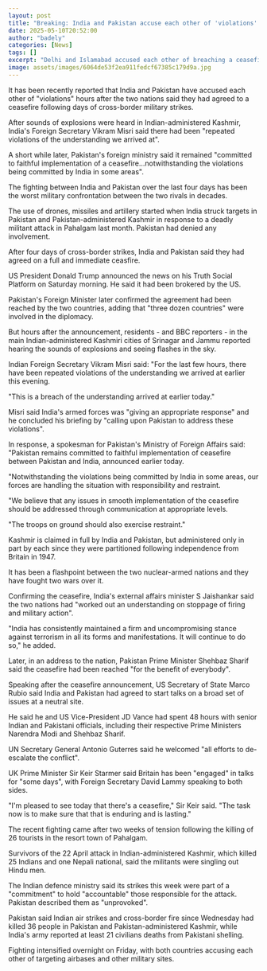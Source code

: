 ```yaml
---
layout: post
title: "Breaking: India and Pakistan accuse each other of 'violations' after ceasefire deal"
date: 2025-05-10T20:52:00
author: "badely"
categories: [News]
tags: []
excerpt: "Delhi and Islamabad accused each other of breaching a ceasefire brokered after four days of cross-border attacks."
image: assets/images/6064de53f2ea911fedcf67385c179d9a.jpg
---
```


It has been recently reported that India and Pakistan have accused each other of "violations" hours after the two nations said they had agreed to a ceasefire following days of cross-border military strikes.

After sounds of explosions were heard in Indian-administered Kashmir, India's Foreign Secretary Vikram Misri said there had been "repeated violations of the understanding we arrived at".

A short while later, Pakistan's foreign ministry said it remained "committed to faithful implementation of a ceasefire...notwithstanding the violations being committed by India in some areas". 

The fighting between India and Pakistan over the last four days has been the worst military confrontation between the two rivals in decades.

The use of drones, missiles and artillery started when India struck targets in Pakistan and Pakistan-administered Kashmir in response to a deadly militant attack in Pahalgam last month. Pakistan had denied any involvement. 

After four days of cross-border strikes, India and Pakistan said they had agreed on a full and immediate ceasfire. 

US President Donald Trump announced the news on his Truth Social Platform on Saturday morning. He said it had been brokered by the US. 

Pakistan's Foreign Minister later confirmed the agreement had been reached by the two countries, adding that "three dozen countries" were involved in the diplomacy. 

But hours after the announcement, residents - and BBC reporters - in the main Indian-administered Kashmiri cities of Srinagar and Jammu reported hearing the sounds of explosions and seeing flashes in the sky.

Indian Foreign Secretary Vikram Misri said: "For the last few hours, there have been repeated violations of the understanding we arrived at earlier this evening.

"This is a breach of the understanding arrived at earlier today."

Misri said India's armed forces was "giving an appropriate response" and he concluded his briefing by "calling upon Pakistan to address these violations".

In response, a spokesman for Pakistan's Ministry of Foreign Affairs said: "Pakistan remains committed to faithful implementation of ceasefire between Pakistan and India, announced earlier today.

"Notwithstanding the violations being committed by India in some areas, our forces are handling the situation with responsibility and restraint.

"We believe that any issues in smooth implementation of the ceasefire should be addressed through communication at appropriate levels.

"The troops on ground should also exercise restraint."

Kashmir is claimed in full by India and Pakistan, but administered only in part by each since they were partitioned following independence from Britain in 1947.

It has been a flashpoint between the two nuclear-armed nations and they have fought two wars over it.

Confirming the ceasefire, India's external affairs minister S Jaishankar said the two nations had "worked out an understanding on stoppage of firing and military action".

"India has consistently maintained a firm and uncompromising stance against terrorism in all its forms and manifestations. It will continue to do so," he added. 

Later, in an address to the nation, Pakistan Prime Minister Shehbaz Sharif said the ceasefire had been reached "for the benefit of everybody".

Speaking after the ceasefire announcement, US Secretary of State Marco Rubio said India and Pakistan had agreed to start talks on a broad set of issues at a neutral site.

He said he and US Vice-President JD Vance had spent 48 hours with senior Indian and Pakistani officials, including their respective Prime Ministers Narendra Modi and Shehbaz Sharif.

UN Secretary General Antonio Guterres said he welcomed "all efforts to de-escalate the conflict".

UK Prime Minister Sir Keir Starmer said Britain has been "engaged" in talks for "some days", with Foreign Secretary David Lammy speaking to both sides.

"I'm pleased to see today that there's a ceasefire," Sir Keir said. "The task now is to make sure that that is enduring and is lasting."

The recent fighting came after two weeks of tension following the killing of 26 tourists in the resort town of Pahalgam.

Survivors of the 22 April attack in Indian-administered Kashmir, which killed 25 Indians and one Nepali national, said the militants were singling out Hindu men.

The Indian defence ministry said its strikes this week were part of a "commitment" to hold "accountable" those responsible for the attack. Pakistan described them as "unprovoked".

Pakistan said Indian air strikes and cross-border fire since Wednesday had killed 36 people in Pakistan and Pakistan-administered Kashmir, while India's army reported at least 21 civilians deaths from Pakistani shelling.

Fighting intensified overnight on Friday, with both countries accusing each other of targeting airbases and other military sites. 


